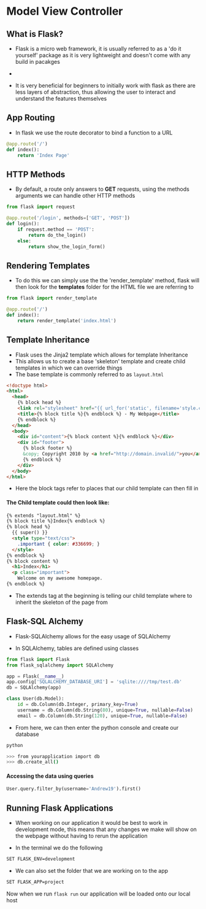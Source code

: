 # Model View Controller




## What is Flask?

- Flask is a micro web framework, it is usually referred to as a 'do it yourself'
package as it is very lightweight and doesn't come with any build in pacakges

-


- It is very beneficial for beginners to initially work with flask as there are less layers of abstraction, thus allowing the user to interact and understand the features
themselves


## App Routing

- In flask we use the route decorator to bind a function to a URL

```python
@app.route('/')
def index():
    return 'Index Page'
```

## HTTP Methods

- By default, a route only answers to **GET** requests, using the methods arguments
we can handle other HTTP methods

```python
from flask import request

@app.route('/login', methods=['GET', 'POST'])
def login():
    if request.method == 'POST':
        return do_the_login()
    else:
        return show_the_login_form()
```

## Rendering Templates

- To do this we can simply use the the 'render_template' method, flask will then
look for the **templates** folder for the HTML file we are referring to

```python
from flask import render_template

@app.route('/')
def index():
    return render_template('index.html')
```

## Template Inheritance

- Flask uses the Jinja2 template which allows for template Inheritance
- This allows us to create a base 'skeleton' template and create child templates
in which we can override things
- The base template is commonly referred to as ```layout.html```

```html
<!doctype html>
<html>
  <head>
    {% block head %}
    <link rel="stylesheet" href="{{ url_for('static', filename='style.css') }}">
    <title>{% block title %}{% endblock %} - My Webpage</title>
    {% endblock %}
  </head>
  <body>
    <div id="content">{% block content %}{% endblock %}</div>
    <div id="footer">
      {% block footer %}
      &copy; Copyright 2010 by <a href="http://domain.invalid/">you</a>.
      {% endblock %}
    </div>
  </body>
</html>
```
- Here the block tags refer to places that our child template can then fill in

#### The Child template could then look like:

```html
{% extends "layout.html" %}
{% block title %}Index{% endblock %}
{% block head %}
  {{ super() }}
  <style type="text/css">
    .important { color: #336699; }
  </style>
{% endblock %}
{% block content %}
  <h1>Index</h1>
  <p class="important">
    Welcome on my awesome homepage.
{% endblock %}
```
- The extends tag at the beginning is telling our child template where to inherit
the skeleton of the page from

## Flask-SQL Alchemy

- Flask-SQLAlchemy allows for the easy usage of SQLAlchemy

- In SQLAlchemy, tables are defined using classes

```python
from flask import Flask
from flask_sqlalchemy import SQLAlchemy

app = Flask(__name__)
app.config['SQLALCHEMY_DATABASE_URI'] = 'sqlite:////tmp/test.db'
db = SQLAlchemy(app)

class User(db.Model):
    id = db.Column(db.Integer, primary_key=True)
    username = db.Column(db.String(80), unique=True, nullable=False)
    email = db.Column(db.String(120), unique=True, nullable=False)
```

- From here, we can then enter the python console and create our database

```bash
python

>>> from yourapplication import db
>>> db.create_all()

```

#### Accessing the data using queries

```python
User.query.filter_by(username='Andrew19').first()
```

## Running Flask Applications

- When working on our application it would be best to work in development mode,
this means that any changes we make will show on the webpage without having to rerun
the application

- In the terminal we do the following
```bash
SET FLASK_ENV=development
```
- We can also set the folder that we are working on to the app

```bash
SET FLASK_APP=project
```

Now when we run ```flask run``` our application will be loaded onto our local host
